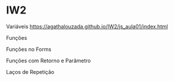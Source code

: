 # IW2

Variáveis
https://agathalouzada.github.io/IW2/js_aula01/index.html

Funções


Funções no Forms


Funções com Retorno e Parâmetro


Laços de Repetição



